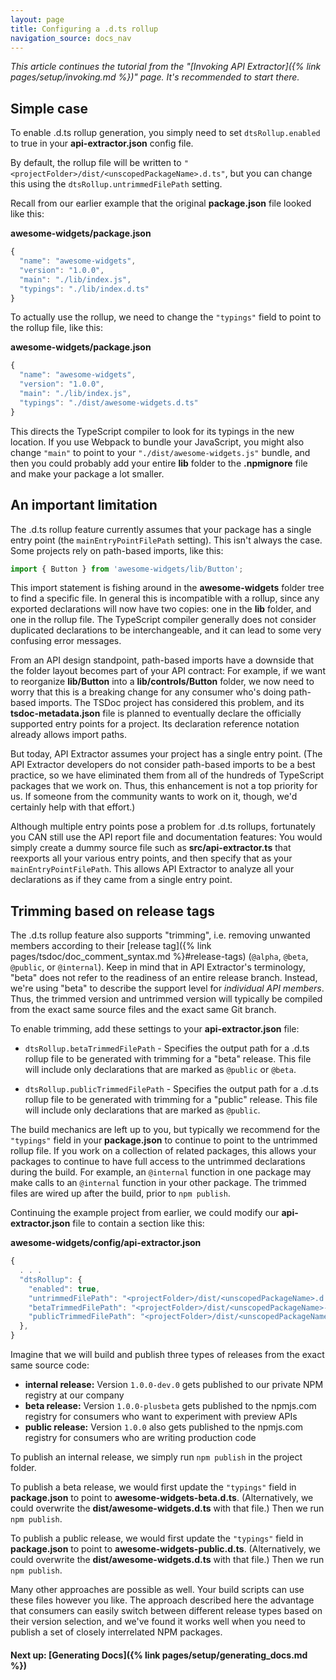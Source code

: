 ```yaml
---
layout: page
title: Configuring a .d.ts rollup
navigation_source: docs_nav
---
```


*This article continues the tutorial from the "[Invoking API Extractor]({% link pages/setup/invoking.md %})" page.
It's recommended to start there.*

## Simple case

To enable .d.ts rollup generation, you simply need to set `dtsRollup.enabled` to true in your **api-extractor.json**
config file.

By default, the rollup file will be written to `"<projectFolder>/dist/<unscopedPackageName>.d.ts"`,
but you can change this using the `dtsRollup.untrimmedFilePath` setting.

Recall from our earlier example that the original **package.json** file looked like this:

**awesome-widgets/package.json**
```js
{
  "name": "awesome-widgets",
  "version": "1.0.0",
  "main": "./lib/index.js",
  "typings": "./lib/index.d.ts"
}
```

To actually use the rollup, we need to change the `"typings"` field to point to the rollup file, like this:

**awesome-widgets/package.json**
```js
{
  "name": "awesome-widgets",
  "version": "1.0.0",
  "main": "./lib/index.js",
  "typings": "./dist/awesome-widgets.d.ts"
}
```

This directs the TypeScript compiler to look for its typings in the new location.
If you use Webpack to bundle your JavaScript, you might also change `"main"` to point to your
`"./dist/awesome-widgets.js"` bundle, and then you could probably add your entire **lib** folder
to the **.npmignore** file and make your package a lot smaller.


## An important limitation

The .d.ts rollup feature currently assumes that your package has a single entry point (the `mainEntryPointFilePath`
setting).  This isn't always the case.  Some projects rely on path-based imports, like this:

```ts
import { Button } from 'awesome-widgets/lib/Button';
```

This import statement is fishing around in the **awesome-widgets** folder tree to find a specific file.
In general this is incompatible with a rollup, since any exported declarations will now have two copies:
one in the **lib** folder, and one in the rollup file.  The TypeScript compiler generally does not consider
duplicated declarations to be interchangeable, and it can lead to some very confusing error messages.

From an API design standpoint, path-based imports have a downside that the folder layout becomes part of your API
contract:  For example, if we want to reorganize **lib/Button** into a **lib/controls/Button** folder, we now
need to worry that this is a breaking change for any consumer who's doing path-based imports.  The TSDoc project
has considered this problem, and its **tsdoc-metadata.json** file is planned to eventually declare the officially
supported entry points for a project.  Its declaration reference notation already allows import paths.

But today, API Extractor assumes your project has a single entry point.  (The API Extractor developers do not
consider path-based imports to be a best practice, so we have eliminated them from all of the hundreds of TypeScript
packages that we work on.  Thus, this enhancement is not a top priority for us.  If someone from the community wants
to work on it, though, we'd certainly help with that effort.)

Although multiple entry points pose a problem for .d.ts rollups, fortunately you CAN still use the API report file
and documentation features:  You would simply create a dummy source file such as **src/api-extractor.ts** that
reexports all your various entry points, and then specify that as your `mainEntryPointFilePath`.  This allows
API Extractor to analyze all your declarations as if they came from a single entry point.


## Trimming based on release tags

The .d.ts rollup feature also supports "trimming", i.e. removing unwanted members according to their
[release tag]({% link pages/tsdoc/doc_comment_syntax.md %}#release-tags) (`@alpha`, `@beta`, `@public`, or
`@internal`).  Keep in mind that in API Extractor's terminology, "beta" does not refer to the readiness
of an entire release branch.  Instead, we're using "beta" to describe the support level for
*individual API members*.  Thus, the trimmed version and untrimmed version will typically be compiled from
the exact same source files and the exact same Git branch.

To enable trimming, add these settings to your **api-extractor.json** file:

- `dtsRollup.betaTrimmedFilePath` - Specifies the output path for a .d.ts rollup file to be generated with
  trimming for a "beta" release.  This file will include only declarations that are marked as `@public` or `@beta`.

- `dtsRollup.publicTrimmedFilePath` - Specifies the output path for a .d.ts rollup file to be generated with
  trimming for a "public" release.  This file will include only declarations that are marked as `@public`.


The build mechanics are left up to you, but typically we recommend for the `"typings"` field in your
**package.json** to continue to point to the untrimmed rollup file.  If you work on a collection of related packages,
this allows your packages to continue to have full access to the untrimmed declarations during the build.
For example, an `@internal` function in one package may make calls to an `@internal` function in your other package.
The trimmed files are wired up after the build, prior to `npm publish`.

Continuing the example project from earlier, we could modify our **api-extractor.json** file to contain
a section like this:

**awesome-widgets/config/api-extractor.json**
```js
{
  . . .
  "dtsRollup": {
    "enabled": true,
    "untrimmedFilePath": "<projectFolder>/dist/<unscopedPackageName>.d.ts",
    "betaTrimmedFilePath": "<projectFolder>/dist/<unscopedPackageName>-beta.d.ts",,
    "publicTrimmedFilePath": "<projectFolder>/dist/<unscopedPackageName>-public.d.ts"
  },
}
```

Imagine that we will build and publish three types of releases from the exact same source code:

- **internal release:** Version `1.0.0-dev.0` gets published to our private NPM registry at our company
- **beta release:**  Version `1.0.0-plusbeta` gets published to the npmjs.com registry for consumers who want
  to experiment with preview APIs
- **public release:** Version `1.0.0` also gets published to the npmjs.com registry for consumers who
  are writing production code

To publish an internal release, we simply run `npm publish` in the project folder.

To publish a beta release, we would first update the `"typings"` field in **package.json** to point to **awesome-widgets-beta.d.ts**.  (Alternatively, we could overwrite the **dist/awesome-widgets.d.ts** with
that file.)  Then we run `npm publish`.

To publish a public release, we would first update the `"typings"` field in **package.json** to point to **awesome-widgets-public.d.ts**.  (Alternatively, we could overwrite the **dist/awesome-widgets.d.ts** with
that file.)  Then we run `npm publish`.

Many other approaches are possible as well.  Your build scripts can use these files however you like.
The approach described here the advantage that consumers can easily switch between different release types
based on their version selection, and we've found it works well when you need to publish a set of
closely interrelated NPM packages.


#### Next up: [Generating Docs]({% link pages/setup/generating_docs.md %})
